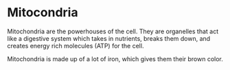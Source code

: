 # Mitocondria

Mitochondria are the powerhouses of the cell.
They are organelles that act like a digestive system which takes in nutrients,
breaks them down, and creates energy rich molecules (ATP) for the cell.

Mitochondria is made up of a lot of iron, which gives them their brown color.
